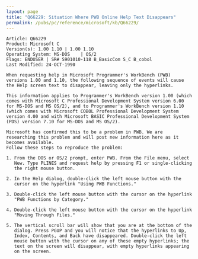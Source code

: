 ```yaml
---
layout: page
title: "Q66229: Situation Where PWB Online Help Text Disappears"
permalink: /pubs/pc/reference/microsoft/kb/Q66229/
---
```


	Article: Q66229
	Product: Microsoft C
	Version(s): 1.00 1.10 | 1.00 1.10
	Operating System: MS-DOS    | OS/2
	Flags: ENDUSER | SR# S901010-118 B_BasicCom S_C B_cobol
	Last Modified: 24-OCT-1990
	
	When requesting help in Microsoft Programmer's WorkBench (PWB)
	versions 1.00 and 1.10, the following sequence of events will cause
	the Help screen text to disappear, leaving only the hyperlinks.
	
	This information applies to Programmer's WorkBench version 1.00 (which
	comes with Microsoft C Professional Development System version 6.00
	for MS-DOS and MS OS/2), and to Programmer's WorkBench version 1.10
	(which comes with Microsoft COBOL Professional Development System
	version 4.00 and with Microsoft BASIC Professional Development System
	(PDS) version 7.10 for MS-DOS and MS OS/2).
	
	Microsoft has confirmed this to be a problem in PWB. We are
	researching this problem and will post new information here as it
	becomes available.
	Follow these steps to reproduce the problem:
	
	1. From the DOS or OS/2 prompt, enter PWB. From the File menu, select
	   New. Type PLINES and request help by pressing F1 or single-clicking
	   the right mouse button.
	
	2. In the Help dialog, double-click the left mouse button with the
	   cursor on the hyperlink "Using PWB Functions."
	
	3. Double-click the left mouse button with the cursor on the hyperlink
	   "PWB Functions by Category."
	
	4. Double-click the left mouse button with the cursor on the hyperlink
	   "Moving Through Files."
	
	5. The vertical scroll bar will show that you are at the bottom of the
	   dialog. Press PGUP and you will notice that the hyperlinks to Up,
	   Index, Contents, and Back have disappeared. Double-click the left
	   mouse button with the cursor on any of these empty hyperlinks; the
	   text on the screen will disappear, with empty hyperlinks appearing
	   on the screen.
